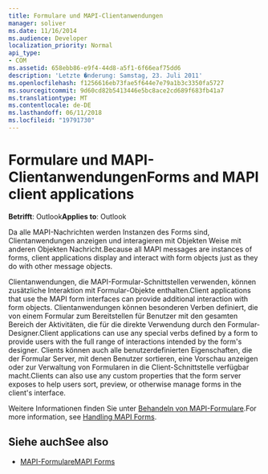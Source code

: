```yaml
---
title: Formulare und MAPI-Clientanwendungen
manager: soliver
ms.date: 11/16/2014
ms.audience: Developer
localization_priority: Normal
api_type:
- COM
ms.assetid: 658ebb86-e9f4-44d8-a5f1-6f66eaf75dd6
description: 'Letzte �nderung: Samstag, 23. Juli 2011'
ms.openlocfilehash: f1256616eb73fae5f644e7e79a1b3c3350fa5727
ms.sourcegitcommit: 9d60cd82b5413446e5bc8ace2cd689f683fb41a7
ms.translationtype: MT
ms.contentlocale: de-DE
ms.lasthandoff: 06/11/2018
ms.locfileid: "19791730"
---
```

# <a name="forms-and-mapi-client-applications"></a><span data-ttu-id="709a0-103">Formulare und MAPI-Clientanwendungen</span><span class="sxs-lookup"><span data-stu-id="709a0-103">Forms and MAPI client applications</span></span>

<span data-ttu-id="709a0-104">**Betrifft**: Outlook</span><span class="sxs-lookup"><span data-stu-id="709a0-104">**Applies to**: Outlook</span></span> 
  
<span data-ttu-id="709a0-105">Da alle MAPI-Nachrichten werden Instanzen des Forms sind, Clientanwendungen anzeigen und interagieren mit Objekten Weise mit anderen Objekten Nachricht.</span><span class="sxs-lookup"><span data-stu-id="709a0-105">Because all MAPI messages are instances of forms, client applications display and interact with form objects just as they do with other message objects.</span></span>
  
<span data-ttu-id="709a0-106">Clientanwendungen, die MAPI-Formular-Schnittstellen verwenden, können zusätzliche Interaktion mit Formular-Objekte enthalten.</span><span class="sxs-lookup"><span data-stu-id="709a0-106">Client applications that use the MAPI form interfaces can provide additional interaction with form objects.</span></span> <span data-ttu-id="709a0-107">Clientanwendungen können besonderen Verben definiert, die von einem Formular zum Bereitstellen für Benutzer mit den gesamten Bereich der Aktivitäten, die für die direkte Verwendung durch den Formular-Designer.</span><span class="sxs-lookup"><span data-stu-id="709a0-107">Client applications can use any special verbs defined by a form to provide users with the full range of interactions intended by the form's designer.</span></span> <span data-ttu-id="709a0-108">Clients können auch alle benutzerdefinierten Eigenschaften, die der Formular Server, mit denen Benutzer sortieren, eine Vorschau anzeigen oder zur Verwaltung von Formularen in die Client-Schnittstelle verfügbar macht.</span><span class="sxs-lookup"><span data-stu-id="709a0-108">Clients can also use any custom properties that the form server exposes to help users sort, preview, or otherwise manage forms in the client's interface.</span></span>
  
<span data-ttu-id="709a0-109">Weitere Informationen finden Sie unter [Behandeln von MAPI-Formulare](handling-mapi-forms.md).</span><span class="sxs-lookup"><span data-stu-id="709a0-109">For more information, see [Handling MAPI Forms](handling-mapi-forms.md).</span></span>
  
## <a name="see-also"></a><span data-ttu-id="709a0-110">Siehe auch</span><span class="sxs-lookup"><span data-stu-id="709a0-110">See also</span></span>

- [<span data-ttu-id="709a0-111">MAPI-Formulare</span><span class="sxs-lookup"><span data-stu-id="709a0-111">MAPI Forms</span></span>](mapi-forms.md)

